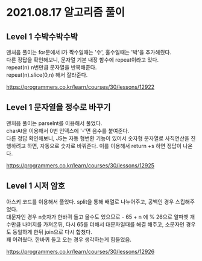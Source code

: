 # 2021.08.17 알고리즘 풀이

## Level 1 수박수박수박

맨처음 풀이는 for문에서 i가 짝수일때는 '수', 홀수일때는 '박'을 추가해줬다.\
다른 정답을 확인해보니, 문자열 기본 내장 함수에 repeat이라고 있다.\
repeat(n) n번만큼 문자열을 반복해준다.\
repeat(n).slice(0,n) 해서 잘라준다.

https://programmers.co.kr/learn/courses/30/lessons/12922

## Level 1 문자열을 정수로 바꾸기

맨처음 풀이는 parseInt를 이용해서 풀었다.\
charAt을 이용해서 0번 인덱스에 '-'면 음수를 붙여준다.\
다른 정답 확인해보니, JS는 자동 형변환 기능이 있어서 숫자형 문자열로 사칙연산을 진행하려고 하면, 자동으로 숫자로 바꿔준다. 이를 이용해서 return +s 하면 정답이 나온다.

https://programmers.co.kr/learn/courses/30/lessons/12925

## Level 1 시저 암호

아스키 코드를 이용해서 풀었다. split을 통해 배열로 나누어주고, 공백인 경우 스킵해주었다.\
대문자인 경우 n숫자가 한바퀴 돌고 올수도 있으므로 - 65 + n 에 % 26으로 알파벳 개수만큼 나머지를 가져온뒤, 다시 65를 더해서 대문자일때를 해결 해주고, 소문자인 경우도 동일하게 한뒤 join으로 다시 합쳤다.\
꽤 어려웠다. 한바퀴 돌고 오는 경우 생각하는게 힘들었음.

https://programmers.co.kr/learn/courses/30/lessons/12926
